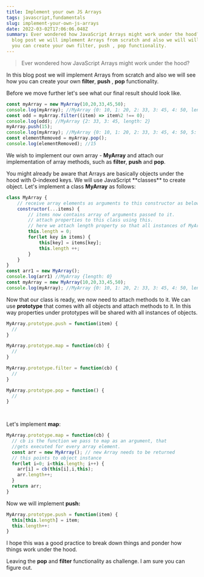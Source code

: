 ```yaml
---
title: Implement your own JS Arrays
tags: javascript,fundamentals
slug: implement-your-own-js-arrays
date: 2022-03-02T17:06:06.048Z
summary: Ever wondered how JavaScript Arrays might work under the hood? In this
  blog post we will implement Arrays from scratch and also we will will see how
  you can create your own filter, push , pop functionality.
---
```

> Ever wondered how JavaScript Arrays might work under the hood?

In this blog post we will implement Arrays from scratch and also we will see how you can create your own **filter**, **push** , **pop** functionality.

Before we move further let's see what our final result should look like.

```javascript
const myArray = new MyArray(10,20,33,45,50);
console.log(myArray); //MyArray {0: 10, 1: 20, 2: 33, 3: 45, 4: 50, length: 5}
const odd = myArray.filter((item) => item%2 !== 0);
console.log(odd); //MyArray {2: 33, 3: 45, length: 2}
myArray.push(15);
console.log(myArray); //MyArray {0: 10, 1: 20, 2: 33, 3: 45, 4: 50, 5: 15 length: 5}
const elementRemoved = myArray.pop();
console.log(elementRemoved); //15
```

We wish to implement our own array - **MyArray** and attach our implementation of array methods, such as **filter**, **push** and **pop**.

You might already be aware that Arrays are basically objects under the hood with 0-indexed keys. We will use JavaScript \*\*classes\*\* to create object.
Let's implement a class **MyArray** as follows:

```javascript
class MyArray {
    // receive array elements as arguments to this constructor as below.
    constructor(...items) {
	    // items now contains array of arguments passed to it.
	    // attach properties to this class using this.
	    // here we attach length property so that all instances of MyArray can access it to get the length of the areray. 
	    this.length = 0;
	    for(let key in items) {
		    this[key] = items[key];
		    this.length ++;
		}
	}
}
const arr1 = new MyArray();
console.log(arr1) //MyArray {length: 0}
const myArray = new MyArray(10,20,33,45,50);
console.log(myArray); //MyArray {0: 10, 1: 20, 2: 33, 3: 45, 4: 50, length: 5}
```

Now that our class is ready, we now need to attach methods to it. We can use **prototype** that comes with all objects and attach methods to it. In this way properties under prototypes will be shared with all instances of objects.



```javascript
MyArray.prototype.push = function(item) {
  //
}

MyArray.prototype.map = function(cb) {
  //
}

MyArray.prototype.filter = function(cb) {
  //
}

MyArray.prototype.pop = function() {
  //
}

  
```



Let's implement **map**:

```javascript
MyArray.prototype.map = function(cb) {
  // cb is the function we pass to map as an argument, that
  //gets executed for every array element.
  const arr = new MyArray(); // new Array needs to be returned
  // this points to object instance
  for(let i=0; i<this.length; i++) {
    arr[i] = cb(this[i],i,this);
    arr.length++;
  }
  return arr;
}
```



Now we will implement **push:**

```javascript
MyArray.prototype.push = function(item) {
  this[this.length] = item;
  this.length++:
}
```



I hope this was a good practice to break down things and ponder how things work under the hood.

Leaving the **pop** and **filter**  functionality as challenge. I am sure you can figure out.